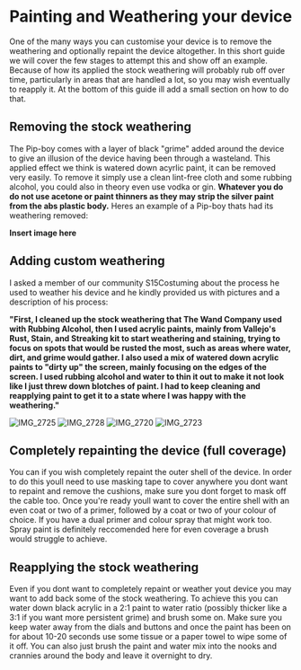 # Painting and Weathering your device
One of the many ways you can customise your device is to remove the weathering and optionally repaint the device altogether. In this short guide we will cover the few stages to attempt this and show off an example. Because of how its applied the stock weathering will probably rub off over time, particularly in areas that are handled a lot, so you may wish eventually to reapply it. At the bottom of this guide ill add a small section on how to do that.

## Removing the stock weathering
The Pip-boy comes with a layer of black "grime" added around the device to give an illusion of the device having been through a wasteland. This applied effect we think is watered down acyrlic paint, it can be removed very easily. To remove it simply use a clean lint-free cloth and some rubbing alcohol, you could also in theory even use vodka or gin. **Whatever you do do not use acetone or paint thinners as they may strip the silver paint from the abs plastic body.** Heres an example of a Pip-boy thats had its weathering removed:

**Insert image here**
## Adding custom weathering
I asked a member of our community S15Costuming about the process he used to weather his device and he kindly provided us with pictures and a description of his process:

**"First, I cleaned up the stock weathering that The Wand Company used with Rubbing Alcohol, then I used acrylic paints, mainly from Vallejo's Rust, Stain, and Streaking kit to start weathering and staining, trying to focus on spots that would be rusted the most, such as areas where water, dirt, and grime would gather. I also used a mix of watered down acrylic paints to "dirty up" the screen, mainly focusing on the edges of the screen. I used rubbing alcohol and water to thin it out to make it not look like I just threw down blotches of paint. I had to keep cleaning and reapplying paint to get it to a state where I was happy with the weathering."**

![IMG_2725](https://github.com/user-attachments/assets/da7d00c4-e45b-45a3-a8a0-da0bdf81ee3e)
![IMG_2728](https://github.com/user-attachments/assets/0e77a33c-424f-4fbe-b914-af45af7c097c)
![IMG_2720](https://github.com/user-attachments/assets/4b0083d5-885a-4fe3-bdc6-8b5dfcfbd8bc)
![IMG_2723](https://github.com/user-attachments/assets/3f9eea47-729e-4907-96c3-b300f353fadc)

## Completely repainting the device (full coverage)
You can if you wish completely repaint the outer shell of the device. In order to do this youll need to use masking tape to cover anywhere you dont want to repaint and remove the cushions, make sure you dont forget to mask off the cable too. Once you're ready youll want to cover the entire shell with an even coat or two of a primer, followed by a coat or two of your colour of choice. If you have a dual primer and colour spray that might work too. Spray paint is definitely reccomended here for even coverage a brush would struggle to achieve.

## Reapplying the stock weathering
Even if you dont want to completely repaint or weather yout device you may want to add back some of the stock weathering. To achieve this you can water down black acrylic in a 2:1 paint to water ratio (possibly thicker like a 3:1 if you want more persistent grime) and brush some on. Make sure you keep water away from the dials and buttons and once the paint has been on for about 10-20 seconds use some tissue or a paper towel to wipe some of it off. You can also just brush the paint and water mix into the nooks and crannies around the body and leave it overnight to dry.
